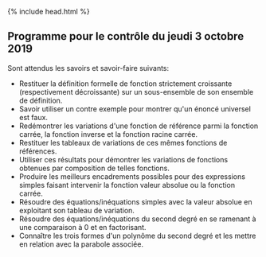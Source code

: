 {% include head.html %}

## Programme pour le contrôle du jeudi 3 octobre 2019

Sont attendus les savoirs et savoir-faire suivants:
* Restituer la définition formelle de fonction strictement croissante (respectivement décroissante) sur un sous-ensemble de son ensemble de définition.
* Savoir utiliser un contre exemple pour montrer qu'un énoncé universel est faux.
* Redémontrer les variations d'une fonction de référence parmi la fonction carrée, la fonction inverse et la fonction racine carrée.
* Restituer les tableaux de variations de ces mêmes fonctions de références.
* Utiliser ces résultats pour démontrer les variations de fonctions obtenues par composition de telles fonctions.
* Produire les meilleurs encadrements possibles pour des expressions simples faisant intervenir la fonction valeur absolue ou la fonction carrée.
* Résoudre des équations/inéquations simples avec la valeur absolue en exploitant son tableau de variation.
* Résoudre des équations/inéquations du second degré en se ramenant à une comparaison à 0 et en factorisant.
* Connaître les trois formes d'un polynôme du second degré et les mettre en relation avec la parabole associée.
